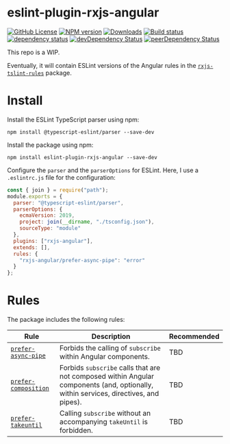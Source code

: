# eslint-plugin-rxjs-angular

[![GitHub License](https://img.shields.io/badge/license-MIT-blue.svg)](https://github.com/cartant/eslint-plugin-rxjs-angular/blob/master/LICENSE)
[![NPM version](https://img.shields.io/npm/v/eslint-plugin-rxjs-angular.svg)](https://www.npmjs.com/package/eslint-plugin-rxjs-angular)
[![Downloads](http://img.shields.io/npm/dm/eslint-plugin-rxjs-angular.svg)](https://npmjs.org/package/eslint-plugin-rxjs-angular)
[![Build status](https://img.shields.io/circleci/build/github/cartant/eslint-plugin-rxjs-angular?token=d3e3fd6613244558287da156fd9e0c4357a2170c)](https://app.circleci.com/pipelines/github/cartant)
[![dependency status](https://img.shields.io/david/cartant/eslint-plugin-rxjs-angular.svg)](https://david-dm.org/cartant/eslint-plugin-rxjs-angular)
[![devDependency Status](https://img.shields.io/david/dev/cartant/eslint-plugin-rxjs-angular.svg)](https://david-dm.org/cartant/eslint-plugin-rxjs-angular#info=devDependencies)
[![peerDependency Status](https://img.shields.io/david/peer/cartant/eslint-plugin-rxjs-angular.svg)](https://david-dm.org/cartant/eslint-plugin-rxjs-angular#info=peerDependencies)

This repo is a WIP.

Eventually, it will contain ESLint versions of the Angular rules in the [`rxjs-tslint-rules`](https://github.com/cartant/rxjs-tslint-rules) package.

# Install

Install the ESLint TypeScript parser using npm:

```
npm install @typescript-eslint/parser --save-dev
```

Install the package using npm:

```
npm install eslint-plugin-rxjs-angular --save-dev
```

Configure the `parser` and the `parserOptions` for ESLint. Here, I use a `.eslintrc.js` file for the configuration:

```js
const { join } = require("path");
module.exports = {
  parser: "@typescript-eslint/parser",
  parserOptions: {
    ecmaVersion: 2019,
    project: join(__dirname, "./tsconfig.json"),
    sourceType: "module"
  },
  plugins: ["rxjs-angular"],
  extends: [],
  rules: {
    "rxjs-angular/prefer-async-pipe": "error"
  }
};
```

# Rules

The package includes the following rules:

| Rule | Description | Recommended |
| --- | --- | --- |
| [`prefer-async-pipe`](https://github.com/cartant/eslint-plugin-rxjs-angular/blob/main/source/rules/prefer-async-pipe.ts) | Forbids the calling of `subscribe` within Angular components. | TBD |
| [`prefer-composition`](https://github.com/cartant/eslint-plugin-rxjs-angular/blob/main/source/rules/prefer-composition.ts) | Forbids `subscribe` calls that are not composed within Angular components (and, optionally, within services, directives, and pipes). | TBD |
| [`prefer-takeuntil`](https://github.com/cartant/eslint-plugin-rxjs-angular/blob/main/source/rules/prefer-takeuntil.ts) | Calling `subscribe` without an accompanying `takeUntil` is forbidden. | TBD |